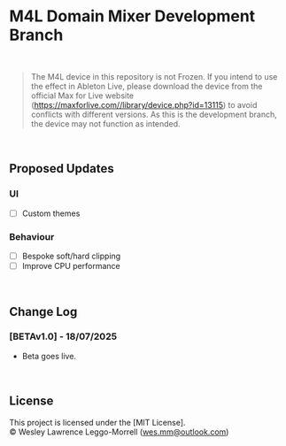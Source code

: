 # M4L Domain Mixer Development Branch

<br>

> The M4L device in this repository is not Frozen. If you intend to use the effect in Ableton Live, please download the device from the official Max for Live website (https://maxforlive.com//library/device.php?id=13115) to avoid conflicts with different versions. As this is the development branch, the device may not function as intended.

<br>

## Proposed Updates
### UI
  - [ ] Custom themes

### Behaviour
- [ ] Bespoke soft/hard clipping
- [ ] Improve CPU performance

<br>

## Change Log

### [BETAv1.0] - 18/07/2025
- Beta goes live.

<br>

## License
This project is licensed under the [MIT License].  
© Wesley Lawrence Leggo-Morrell (wes.mm@outlook.com)
